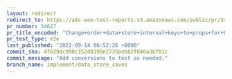 ```yaml
---
layout: redirect
redirect_to: https://a8c-woo-test-reports.s3.amazonaws.com/public/pr/34627/e2e/index.html
pr_number: 34627
pr_title_encoded: "Change+order+data+store+internal+keys+to+props+for+better+representation"
pr_test_type: e2e
last_published: "2022-09-14 06:52:26 +0000"
commit_sha: 4f629dc990c152d8198e2735beb82f840a3bf01c
commit_message: "Add conversions to test as needed."
branch_name: implement/data_store_saves
---
```


